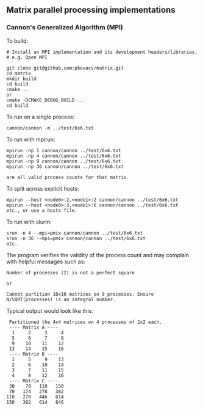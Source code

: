 ## Matrix parallel processing implementations

### Cannon's Generalized Algorithm (MPI)

To build:

    # Install an MPI implementation and its development headers/libraries,
    # e.g. Open MPI

    git clone git@github.com:pkovacs/matrix.git
    cd matrix
    mkdir build
    cd build
    cmake ..
    or 
    cmake -DCMAKE_DEBUG_BUILD ..
    cd build

To run on a single process:

    cannon/cannon -m ../test/6x6.txt

To run with mpirun:

    mpirun -np 1 cannon/cannon ../test/6x6.txt
    mpirun -np 4 cannon/cannon ../test/6x6.txt
    mpirun -np 9 cannon/cannon ../test/6x6.txt
    mpirun -np 36 cannon/cannon ../test/6x6.txt

    are all valid process counts for that matrix.

To split across explicit hosts:

    mpirun --host <node0>:2,<node1>:2 cannon/cannon ../test/6x6.txt
    mpirun --host <node0>:3,<node1>:6 cannon/cannon ../test/6x6.txt
    etc., or use a hosts file.

To run with slurm:

    srun -n 4 --mpi=pmix cannon/cannon ../test/6x6.txt
    srun -n 36 --mpi=pmix cannon/cannon ../test/6x6.txt
    etc.

The program verifies the validity of the process count and may complain 
with helpful messages such as:

    Number of processes (2) is not a perfect square

    or

    Cannot partition 16x16 matrices on 9 processes. Ensure N/SQRT(processes) is an integral number.

Typical output would look like this:

     Partitioned the 4x4 matrices on 4 processes of 2x2 each.
     ---- Matrix A ----
      1     2     3     4
      5     6     7     8
      9    10    11    12
     13    14    15    16
     ---- Matrix B ----
      1     5     9    13
      2     6    10    14
      3     7    11    15
      4     8    12    16
     ---- Matrix C ----
     30    70   110   150
     70   174   278   382
    110   278   446   614
    150   382   614   846

